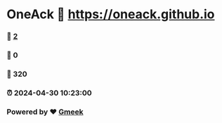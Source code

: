 # OneAck :link: https://oneack.github.io 
### :page_facing_up: [2](https://oneack.github.io/tag.html) 
### :speech_balloon: 0 
### :hibiscus: 320 
### :alarm_clock: 2024-04-30 10:23:00 
### Powered by :heart: [Gmeek](https://github.com/Meekdai/Gmeek)
